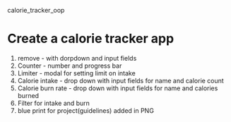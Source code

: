 calorie_tracker_oop

# Create a calorie tracker app

1. remove - with dorpdown and input fields
2. Counter - number and progress bar
3. Limiter - modal for setting limit on intake
4. Calorie intake - drop down with input fields for name and calorie count
5. Calorie burn rate - drop down with input fields for name and calories burned
6. Filter for intake and burn
7. blue print for project(guidelines) added in PNG
